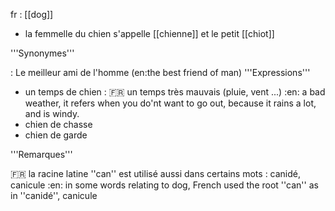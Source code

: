 fr : [[dog]]

* la femmelle du chien s'appelle [[chienne]] et le petit [[chiot]]

'''Synonymes'''

: Le meilleur ami de l'homme (en:the best friend of man)
'''Expressions'''

* un temps de chien :
:fr: un temps très mauvais (pluie, vent ...)
:en: a bad weather, it refers when you do'nt want to go out, because it rains a lot, and is windy.
* chien de chasse
* chien de garde



'''Remarques'''

:fr: la racine latine ''can'' est utilisé aussi dans certains mots : canidé, canicule
:en: in some words relating to dog, French used the root ''can'' as in ''canidé'', canicule